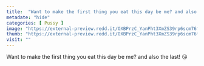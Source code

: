 ```yaml
---
title:  "Want to make the first thing you eat this day be me? and also the last! 😘"
metadate: "hide"
categories: [ Pussy ]
image: "https://external-preview.redd.it/OXBPrzC_YanPht3XmZS39rp6scm76fTL8l1fPYDDbWw.jpg?auto=webp&s=356bab1c524bb9088f64dc76e35749e81dc34a51"
thumb: "https://external-preview.redd.it/OXBPrzC_YanPht3XmZS39rp6scm76fTL8l1fPYDDbWw.jpg?width=1080&crop=smart&auto=webp&s=898bb47bb08306ae0e57616f31d6b02558267513"
visit: ""
---
```

Want to make the first thing you eat this day be me? and also the last! 😘

